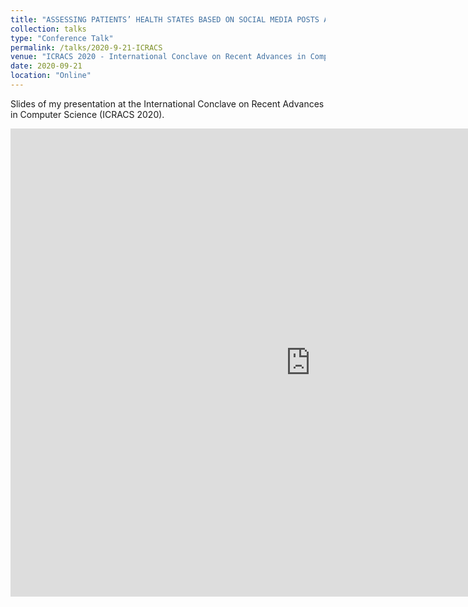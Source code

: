 ```yaml
---
title: "ASSESSING PATIENTS’ HEALTH STATES BASED ON SOCIAL MEDIA POSTS AND NAMED ENTITY RECOGNITION"
collection: talks
type: "Conference Talk"
permalink: /talks/2020-9-21-ICRACS
venue: "ICRACS 2020 - International Conclave on Recent Advances in Computer Science"
date: 2020-09-21
location: "Online"
---
```


Slides of my presentation at the International Conclave on Recent Advances in Computer Science (ICRACS 2020).

<iframe src="https://drive.google.com/file/d/1PXSSpfsIYb_zoUHRbLuo76g1TbmEyn2I/preview" frameborder="0" width="960" height="749" allowfullscreen="true" mozallowfullscreen="true" webkitallowfullscreen="true"></iframe>



